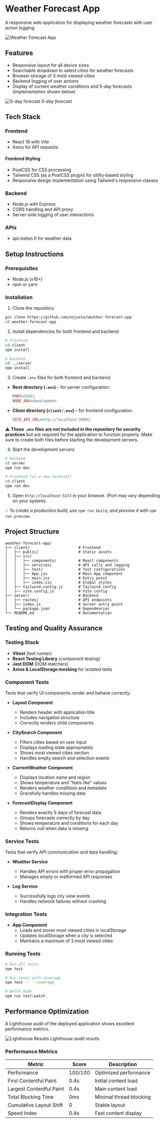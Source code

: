 # Weather Forecast App

A responsive web application for displaying weather forecasts with user action logging.

![Weather Forecast App](client/src/assets/FrontPage.png)

## Features

- Responsive layout for all device sizes
- Searchable dropdown to select cities for weather forecasts
- Browser storage of 3 most viewed cities
- Backend logging of user actions
- Display of current weather conditions and 5-day forecasts (implementation shown below)

![5-day forecast](client/src/assets/5DayForecast.png)
*5-day forecast*

## Tech Stack

### Frontend
- React 18 with Vite
- Axios for API requests

#### Frontend Styling
- PostCSS for CSS processing
- Tailwind CSS (as a PostCSS plugin) for utility-based styling
- Responsive design implementation using Tailwind's responsive classes

### Backend
- Node.js with Express
- CORS handling and API proxy
- Server-side logging of user interactions

### APIs
- api.meteo.lt for weather data

## Setup Instructions

### Prerequisites
- Node.js (v16+)
- npm or yarn

### Installation

1. Clone the repository  
```bash
git clone https://github.com/nojusta/weather-forecast-app
cd weather-forecast-app
```

2. Install dependencies for both frontend and backend  
```bash
# Frontend
cd client
npm install

# Backend
cd ../server
npm install
```

3. Create `.env` files for both frontend and backend:  

- **Root directory (`.env`)** – for server configuration:  
  ```ini
  PORT=50001
  NODE_ENV=development
  ```

- **Client directory (`client/.env`)** – for frontend configuration:  
  ```ini
  VITE_API_URL=http://localhost:50001
  ```

⚠️ **These `.env` files are not included in the repository for security practices** but are required for the application to function properly. Make sure to create both files before starting the development servers.

4. Start the development servers  
```bash
# Backend
cd server
npm run dev

# Frontend (in a new terminal)
cd client
npm run dev
```

5. Open `http://localhost:5173` in your browser. (Port may vary depending on your system).  

💡 *To create a production build, use `npm run build`, and preview it with `npm run preview`.*

## Project Structure

```
weather-forecast-app/
├── client/                      # Frontend
│   ├── public/                  # Static assets
│   ├── src/
│   │   ├── components/          # React components
│   │   ├── services/            # API calls and logging
│   │   ├── test/                # Test configurations
│   │   ├── App.jsx              # Main App component
│   │   ├── main.jsx             # Entry point
│   │   ├── index.css            # Global styles
│   ├── tailwind.config.js       # Tailwind config
│   ├── vite.config.js           # Vite config
├── server/                      # Backend
│   ├── routes/                  # API endpoints
│   ├── index.js                 # Server entry point
│   └── package.json             # Dependencies
└── README.md                    # Documentation
```

## Testing and Quality Assurance

### Testing Stack
- **Vitest** (test runner)
- **React Testing Library** (component testing)
- **Jest DOM** (DOM matchers)
- **Axios & LocalStorage mocking** for isolated tests

### Component Tests
Tests that verify UI components render and behave correctly:

- **Layout Component** 
  - Renders header with application title
  - Includes navigation structure
  - Correctly renders child components

- **CitySearch Component** 
  - Filters cities based on user input
  - Displays loading state appropriately
  - Shows most viewed cities section
  - Handles empty search and selection events

- **CurrentWeather Component** 
  - Displays location name and region
  - Shows temperature and "feels like" values
  - Renders weather conditions and metadata
  - Gracefully handles missing data

- **ForecastDisplay Component** 
  - Renders exactly 5 days of forecast data
  - Groups forecasts correctly by day
  - Shows temperature and conditions for each day
  - Returns null when data is missing

### Service Tests
Tests that verify API communication and data handling:

- **Weather Service** 
  - Handles API errors with proper error propagation
  - Manages empty or malformed API responses

- **Log Service** 
  - Successfully logs city view events
  - Handles network failures without crashing

### Integration Tests

- **App Component** 
  - Loads and stores most viewed cities in localStorage
  - Updates localStorage when a city is selected
  - Maintains a maximum of 3 most viewed cities

### Running Tests
```bash
# Run all tests
npm test

# Run tests with coverage
npm test -- --coverage

# Watch mode
npm run test:watch
```

## Performance Optimization

A Lighthouse audit of the deployed application shows excellent performance metrics.

![Lighthouse Results](client/src/assets/LightHouseResults.png)
*Lighthouse audit results*

### Performance Metrics

| Metric | Score | Description |
|--------|-------|-------------|
| Performance | 100/100 | Optimized performance |
| First Contentful Paint | 0.4s | Initial content load |
| Largest Contentful Paint | 0.4s | Main content load |
| Total Blocking Time | 0ms | Minimal thread blocking |
| Cumulative Layout Shift | 0 | Stable layout |
| Speed Index | 0.4s | Fast content display |
